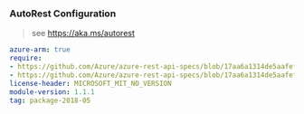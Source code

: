 ### AutoRest Configuration

> see https://aka.ms/autorest

``` yaml
azure-arm: true
require:
- https://github.com/Azure/azure-rest-api-specs/blob/17aa6a1314de5aafef059d9aa2229901df506e75/specification/dns/resource-manager/readme.md
- https://github.com/Azure/azure-rest-api-specs/blob/17aa6a1314de5aafef059d9aa2229901df506e75/specification/dns/resource-manager/readme.go.md
license-header: MICROSOFT_MIT_NO_VERSION
module-version: 1.1.1
tag: package-2018-05
```